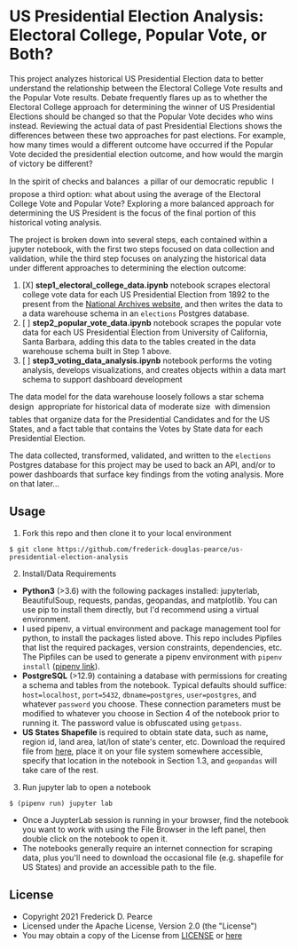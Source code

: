 US Presidential Election Analysis: Electoral College, Popular Vote, or Both?
======
This project analyzes historical US Presidential Election data to better understand the relationship between the Electoral College Vote results and the Popular Vote results. Debate frequently flares up as to whether the Electoral College approach for determining the winner of US Presidential Elections should be changed so that the Popular Vote decides who wins instead. Reviewing the actual data of past Presidential Elections shows the differences between these two approaches for past elections. For example, how many times would a different outcome have occurred if the Popular Vote decided the presidential election outcome, and how would the margin of victory be different?

In the spirit of checks and balances &#151; a pillar of our democratic republic &#151; I propose a third option: what about using the average of the Electoral College Vote and Popular Vote? Exploring a more balanced approach for determining the US President is the focus of the final portion of this historical voting analysis.

The project is broken down into several steps, each contained within a jupyter notebook, with the first two steps focused on data collection and validation, while the third step focuses on analyzing the historical data under different approaches to determining the election outcome:
  1. [X] **step1_electoral_college_data.ipynb** notebook scrapes electoral college vote data for each US Presidential Election from 1892 to the present from the [National Archives website](https://www.archives.gov/electoral-college/results), and then writes the data to a data warehouse schema in an `elections` Postgres database.
  2. [ ] **step2_popular_vote_data.ipynb** notebook scrapes the popular vote data for each US Presidential Election from University of California, Santa Barbara, adding this data to the tables created in the data warehouse schema built in Step 1 above.
  3. [ ] **step3_voting_data_analysis.ipynb** notebook performs the voting analysis, develops visualizations, and creates objects within a data mart schema to support dashboard development

The data model for the data warehouse loosely follows a star schema design &#151; appropriate for historical data of moderate size &#151; with dimension tables that organize data for the Presidential Candidates and for the US States, and a fact table that contains the Votes by State data for each Presidential Election.

The data collected, transformed, validated, and written to the `elections` Postgres database for this project may be used to back an API, and/or to power dashboards that surface key findings from the voting analysis. More on that later...

## Usage
1. Fork this repo and then clone it to your local environment

```
$ git clone https://github.com/frederick-douglas-pearce/us-presidential-election-analysis
```

2. Install/Data Requirements
  * **Python3** (>3.6) with the following packages installed: jupyterlab, BeautifulSoup, requests, pandas, geopandas, and matplotlib. You can use pip to install them directly, but I'd recommend using a virtual environment.
  * I used pipenv, a virtual environment and package management tool for python, to install the packages listed above. This repo includes Pipfiles that list the required packages, version constraints, dependencies, etc. The Pipfiles can be used to generate a pipenv environment with `pipenv install` ([pipenv link](https://pipenv.pypa.io/en/latest/)).
  * **PostgreSQL** (>12.9) containing a database with permissions for creating a schema and tables from the notebook. Typical defaults should suffice: `host=localhost`, `port=5432`, `dbname=postgres`, `user=postgres`, and whatever `password` you choose. These connection parameters must be modified to whatever you choose in Section 4 of the notebook prior to running it. The password value is obfuscated using `getpass`.
  * **US States Shapefile** is required to obtain state data, such as name, region id, land area, lat/lon of state's center, etc. Download the required file from [here](https://www2.census.gov/geo/tiger/TIGER2019/STATE/), place it on your file system somewhere accessible, specify that location in the notebook in Section 1.3, and `geopandas` will take care of the rest.

3. Run jupyter lab to open a notebook

```
$ (pipenv run) jupyter lab
```
  * Once a JuypterLab session is running in your browser, find the notebook you want to work with using the File Browser in the left panel, then double click on the notebook to open it.
  * The notebooks generally require an internet connection for scraping data, plus you'll need to download the occasional file (e.g. shapefile for US States) and provide an accessible path to the file.


## License
* Copyright 2021 Frederick D. Pearce
* Licensed under the Apache License, Version 2.0 (the "License")
* You may obtain a copy of the License from
[LICENSE](https://github.com/frederick-douglas-pearce/us-presidential-election-analysis) or
[here](http://www.apache.org/licenses/LICENSE-2.0)
 